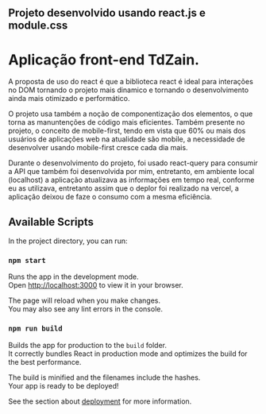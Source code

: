 ## Projeto desenvolvido usando react.js e module.css
# Aplicação front-end TdZain.

A proposta de uso do react é que a biblioteca react é ideal para interações no DOM tornando o projeto mais dinamico e tornando o desenvolvimento ainda mais otimizado e performático.

O projeto usa também a noção de componentização dos elementos, o que torna as manuntenções de código mais eficientes. Também presente no projeto, o conceito de mobile-first, tendo em vista que 60% ou mais dos usuários de aplicações web na atualidade são mobile, a necessidade de desenvolver usando mobile-first cresce cada dia mais.

Durante o desenvolvimento do projeto, foi usado react-query para consumir a API que também foi desenvolvida por mim, entretanto, em ambiente local (localhost) a aplicação atualizava as informações em tempo real, conforme eu as utilizava, entretanto assim que o deplor foi realizado na vercel, a aplicação deixou de faze o consumo com a mesma eficiência.

## Available Scripts

In the project directory, you can run:

### `npm start`

Runs the app in the development mode.\
Open [http://localhost:3000](http://localhost:3000) to view it in your browser.

The page will reload when you make changes.\
You may also see any lint errors in the console.

### `npm run build`

Builds the app for production to the `build` folder.\
It correctly bundles React in production mode and optimizes the build for the best performance.

The build is minified and the filenames include the hashes.\
Your app is ready to be deployed!

See the section about [deployment](https://facebook.github.io/create-react-app/docs/deployment) for more information.
